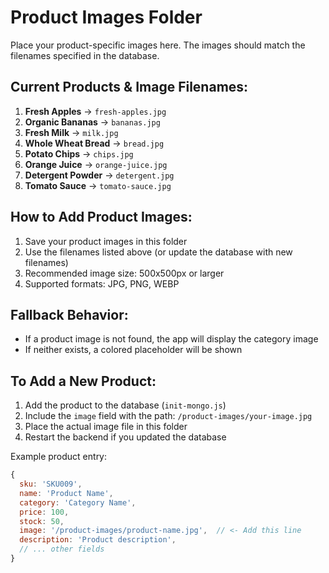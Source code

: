 # Product Images Folder

Place your product-specific images here. The images should match the filenames specified in the database.

## Current Products & Image Filenames:

1. **Fresh Apples** → `fresh-apples.jpg`
2. **Organic Bananas** → `bananas.jpg`
3. **Fresh Milk** → `milk.jpg`
4. **Whole Wheat Bread** → `bread.jpg`
5. **Potato Chips** → `chips.jpg`
6. **Orange Juice** → `orange-juice.jpg`
7. **Detergent Powder** → `detergent.jpg`
8. **Tomato Sauce** → `tomato-sauce.jpg`

## How to Add Product Images:

1. Save your product images in this folder
2. Use the filenames listed above (or update the database with new filenames)
3. Recommended image size: 500x500px or larger
4. Supported formats: JPG, PNG, WEBP

## Fallback Behavior:

- If a product image is not found, the app will display the category image
- If neither exists, a colored placeholder will be shown

## To Add a New Product:

1. Add the product to the database (`init-mongo.js`)
2. Include the `image` field with the path: `/product-images/your-image.jpg`
3. Place the actual image file in this folder
4. Restart the backend if you updated the database

Example product entry:
```javascript
{
  sku: 'SKU009',
  name: 'Product Name',
  category: 'Category Name',
  price: 100,
  stock: 50,
  image: '/product-images/product-name.jpg',  // <- Add this line
  description: 'Product description',
  // ... other fields
}
```
